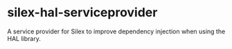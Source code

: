 silex-hal-serviceprovider
=========================

A service provider for Silex to improve dependency injection when using the HAL library.
